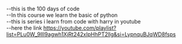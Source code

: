 --this is the 100 days of code 
<br>
--In this course we learn the basic of python
<br>
--this is series i learn from code with harry in youtube
<br>
--here the link https://youtube.com/playlist?list=PLu0W_9lII9agwh1XjRt242xIpHhPT2llg&si=LypnquBJqWD8fsps
